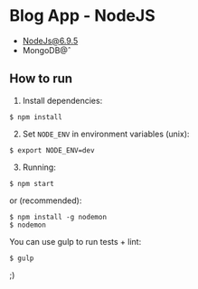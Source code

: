 # Blog App - NodeJS
- NodeJs@6.9.5
- MongoDB@ˆ

## How to run

1. Install dependencies:
```
$ npm install
```

2. Set `NODE_ENV` in environment variables (unix):
```
$ export NODE_ENV=dev
```

3. Running:
```
$ npm start
```

or (recommended):
```
$ npm install -g nodemon
$ nodemon
```

You can use gulp to run tests + lint:
```
$ gulp
```
;)
